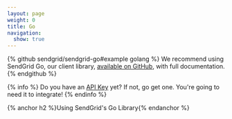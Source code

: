 ```yaml
---
layout: page
weight: 0
title: Go
navigation:
  show: true
---
```


{% github sendgrid/sendgrid-go#example golang %}
We recommend using SendGrid Go, our client library, <a href="https://github.com/sendgrid/sendgrid-go">available on GitHub</a>, with full documentation.
{% endgithub %}

{% info %}
Do you have an [API Key](https://app.sendgrid.com/settings/api_keys) yet? If not, go get one. You're going to need it to integrate!
{% endinfo %}

{% anchor h2 %}Using SendGrid's Go Library{% endanchor %}

<script src="https://gist.github.com/sendgrid-gists/516d64061098eb21af72971b8a63cc4a.js"></script>
